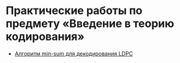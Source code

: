 # Практические работы по предмету «Введение в теорию кодирования»

* [Алгоритм min-sum для декодирования LDPC](min_sum)
